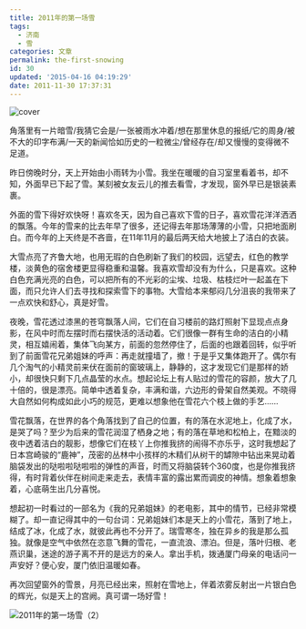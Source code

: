 ```yaml
---
title: 2011年的第一场雪
tags:
  - 济南
  - 雪
categories: 文章
permalink: the-first-snowing
id: 30
updated: '2015-04-16 04:19:29'
date: 2011-11-30 17:37:31
---
```


![cover](https://cat.yufan.me/cats/051754EmM.jpg)

角落里有一片暗雪/我猜它会是/一张被雨水冲着/想在那里休息的报纸/它的周身/被不大的印字布满/一天的新闻恰如历史的一粒微尘/曾经存在/却又慢慢的变得微不足道。

<!--more-->

昨日傍晚时分，天上开始由小雨转为小雪。我坐在暖暖的自习室里看着书，却不知，外面早已下起了雪。某刻被女友云儿的推去看雪，才发现，窗外早已是银装素裹。

外面的雪下得好欢快呀！喜欢冬天，因为自己喜欢下雪的日子，喜欢雪花洋洋洒洒的飘落。今年的雪来的比去年早了很多，还记得去年那场薄薄的小雪，只把地面刷白。而今年的上天终是不吝啬，在11年11月的最后两天给大地披上了洁白的衣装。

大雪点亮了齐鲁大地，也用无瑕的白色刷新了我们的校园，远望去，红色的教学楼，淡黄色的宿舍楼更显得稳重和温馨。我喜欢雪却没有为什么，只是喜欢。这种白色充满光亮的白色，可以把所有的不光彩的尘埃、垃圾、枯枝烂叶一起盖在下面，而只允许人们去寻找和探索雪下的事物。大雪给本来郁闷几分沮丧的我带来了一点欢快和舒心，真是好雪。

夜晚，雪花透过漆黑的苍穹飘落人间，它们在自习楼前的路灯照射下显现点点身影，在风中时而左摆时而右摆快活的活动着。它们很像一群有生命的洁白的小精灵，相互嬉闹着，集体飞向某方，前面的忽然停住了，后面的也跟着回转，似乎听到了前面雪花兄弟姐妹的呼声：再走就撞墙了，撤！于是乎又集体跑开了。偶尔有几个淘气的小精灵前来伏在面前的窗玻璃上，静静的，这才发现它们是那样的娇小，却很快只剩下几点晶莹的水点。想起论坛上有人贴过的雪花的容颜，放大了几十倍的，很是漂亮。简单中透着复杂，丰满和谐，六边形的骨架自然美观。不晓得大自然如何构成如此小巧的规范，更难以想象他在雪花六个枝上做的手艺……

雪花飘落，在世界的各个角落找到了自己的位置，有的落在水泥地上，化成了水，是哭了吗？至少为后来的雪花润湿了栖身之地；有的落在草地和松柏上，在黯淡的夜中透着洁白的靓影，想像它们在枝丫上你推我挤的闹得不亦乐乎，这时我想起了日本宫崎骏的“鹿神”，茂密的丛林中小孩样的木精们从树干的罅隙中钻出来晃动着脑袋发出的哒啦啦哒啦啦的弹性的声音，时而又将脑袋转个360度，也是你推我挤得，有时背着伙伴在树间走来走去，表情丰富的露出累而调皮的神情。想象着想象着，心底萌生出几分喜悦。

想起初一时看过的一部名为《我的兄弟姐妹》的老电影，其中的情节，已经非常模糊了。却一直记得其中的一句台词：兄弟姐妹们本是天上的小雪花，落到了地上，结成了冰，化成了水，就彼此再也不分开了。瑞雪寒冬，独在异乡的我是那么孤独。就像是空气中依然在恣意飞舞的雪花，一直流浪、漂泊。但是，落叶归根、老燕识巢，迷途的游子离不开的是远方的亲人。拿出手机，拨通厦门母亲的电话问一声安好？便心安，厦门依旧温暖如春。

再次回望窗外的雪景，月亮已经出来，照射在雪地上，伴着浓雾反射出一片银白色的辉光，似是天上的宫阙。真可谓一场好雪！

![2011年的第一场雪（2）](https://cat.yufan.me/cats/051754jU0.jpg)
